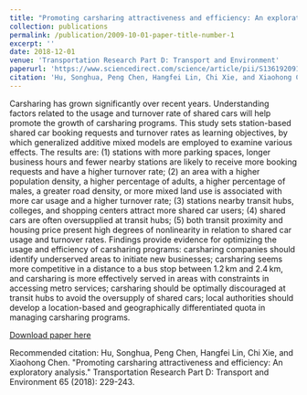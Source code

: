 ```yaml
---
title: "Promoting carsharing attractiveness and efficiency: An exploratory analysis"
collection: publications
permalink: /publication/2009-10-01-paper-title-number-1
excerpt: ''
date: 2018-12-01
venue: 'Transportation Research Part D: Transport and Environment'
paperurl: 'https://www.sciencedirect.com/science/article/pii/S1361920918306448'
citation: 'Hu, Songhua, Peng Chen, Hangfei Lin, Chi Xie, and Xiaohong Chen. "Promoting carsharing attractiveness and efficiency: An exploratory analysis." Transportation Research Part D: Transport and Environment 65 (2018): 229-243.'
---
```


Carsharing has grown significantly over recent years. Understanding factors related to the usage and turnover rate of shared cars will help promote the growth of carsharing programs. This study sets station-based shared car booking requests and turnover rates as learning objectives, by which generalized additive mixed models are employed to examine various effects. The results are: (1) stations with more parking spaces, longer business hours and fewer nearby stations are likely to receive more booking requests and have a higher turnover rate; (2) an area with a higher population density, a higher percentage of adults, a higher percentage of males, a greater road density, or more mixed land use is associated with more car usage and a higher turnover rate; (3) stations nearby transit hubs, colleges, and shopping centers attract more shared car users; (4) shared cars are often oversupplied at transit hubs; (5) both transit proximity and housing price present high degrees of nonlinearity in relation to shared car usage and turnover rates. Findings provide evidence for optimizing the usage and efficiency of carsharing programs: carsharing companies should identify underserved areas to initiate new businesses; carsharing seems more competitive in a distance to a bus stop between 1.2 km and 2.4 km, and carsharing is more effectively served in areas with constraints in accessing metro services; carsharing should be optimally discouraged at transit hubs to avoid the oversupply of shared cars; local authorities should develop a location-based and geographically differentiated quota in managing carsharing programs.

[Download paper here](https://www.sciencedirect.com/science/article/pii/S1361920918306448)

Recommended citation: Hu, Songhua, Peng Chen, Hangfei Lin, Chi Xie, and Xiaohong Chen. "Promoting carsharing attractiveness and efficiency: An exploratory analysis." Transportation Research Part D: Transport and Environment 65 (2018): 229-243.
